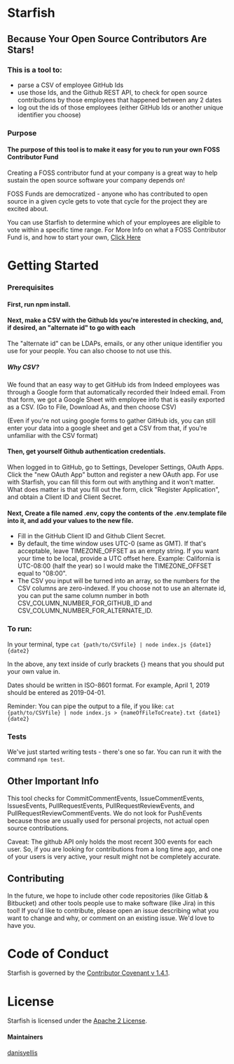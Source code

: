 # Starfish
## Because Your Open Source Contributors Are Stars!

### This is a tool to:
- parse a CSV of employee GitHub Ids
- use those Ids, and the Github REST API, to check for open source contributions by those employees that happened between any 2 dates
- log out the ids of those employees (either GitHub Ids or another unique identifier you choose)

### Purpose
#### The purpose of this tool is to make it easy for you to run your own FOSS Contributor Fund
Creating a FOSS contributor fund at your company is a great way to help sustain the open source software your company depends on!

FOSS Funds are democratized - anyone who has contributed to open source in a given cycle gets to vote that cycle for the project they are excited about.

You can use Starfish to determine which of your employees are eligible to vote within a specific time range.
For More Info on what a FOSS Contributor Fund is, and how to start your own, [Click Here](https://fosdem.org/2019/schedule/event/community_sustaining_foss_projects_democratizing_sponsorship/)

# Getting Started
### Prerequisites

#### First, run npm install.

#### Next, make a CSV with the Github Ids you're interested in checking, and, if desired, an "alternate id" to go with each
The "alternate id" can be LDAPs, emails, or any other unique identifier you use for your people.
You can also choose to not use this.
##### Why CSV?
We found that an easy way to get GitHub ids from Indeed employees was through a Google form that automatically recorded their Indeed email. From that form, we got a Google Sheet with employee info that is easily exported as a CSV. (Go to File, Download As, and then choose CSV)

(Even if you're not using google forms to gather GitHub ids, you can still enter your data into a google sheet and get a CSV from that, if you're unfamiliar with the CSV format)

#### Then, get yourself Github authentication credentials.
When logged in to GitHub, go to Settings, Developer Settings, OAuth Apps. Click the "new OAuth App" button and register a new OAuth app. For use with Starfish, you can fill this form out with anything and it won't matter. What does matter is that you fill out the form, click "Register Application", and obtain a Client ID and Client Secret.

#### Next, Create a file named .env, copy the contents of the .env.template file into it, and add your values to the new file.
- Fill in the GitHub Client ID and Github Client Secret.
- By default, the time window uses UTC-0 (same as GMT). If that's acceptable, leave TIMEZONE_OFFSET as an empty string. If you want your time to be local, provide a UTC offset here.
Example: California is UTC-08:00 (half the year) so I would make the TIMEZONE_OFFSET equal to "08:00".
- The CSV you input will be turned into an array, so the numbers for the CSV columns are zero-indexed. If you choose not to use an alternate id, you can put the same column number in both CSV_COLUMN_NUMBER_FOR_GITHUB_ID and CSV_COLUMN_NUMBER_FOR_ALTERNATE_ID.

### To run:
In your terminal, type `cat {path/to/CSVfile} | node index.js {date1} {date2}`

In the above, any text inside of curly brackets {} means that you should put your own value in.

Dates should be written in ISO-8601 format. For example, April 1, 2019 should be entered as 2019-04-01.

Reminder: You can pipe the output to a file, if you like: `cat {path/to/CSVfile} | node index.js > {nameOfFileToCreate}.txt {date1} {date2}`

### Tests
We've just started writing tests - there's one so far. You can run it with the command `npm test`.


## Other Important Info

This tool checks for CommitCommentEvents, IssueCommentEvents, IssuesEvents, PullRequestEvents, PullRequestReviewEvents, and PullRequestReviewCommentEvents. We do not look for PushEvents because those are usually used for personal projects, not actual open source contributions.

Caveat: The github API only holds the most recent 300 events for each user. So, if you are looking for contributions from a long time ago, and one of your users is very active, your result might not be completely accurate.

## Contributing
In the future, we hope to include other code repositories (like Gitlab & Bitbucket) and other tools people use to make software (like Jira) in this tool! If you'd like to contribute, please open an issue describing what you want to change and why, or comment on an existing issue. We'd love to have you.

# Code of Conduct
Starfish is governed by the [Contributor Covenant v 1.4.1](CODE_OF_CONDUCT.md).

# License
Starfish is licensed under the [Apache 2 License](LICENSE).

#### Maintainers
[danisyellis](https://github.com/danisyellis)
